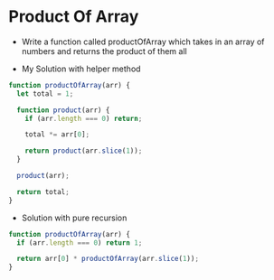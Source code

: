 # Product Of Array

- Write a function called productOfArray which takes in an array of numbers and returns the product of them all

- My Solution with helper method

```javascript
function productOfArray(arr) {
  let total = 1;

  function product(arr) {
    if (arr.length === 0) return;

    total *= arr[0];

    return product(arr.slice(1));
  }

  product(arr);

  return total;
}
```

- Solution with pure recursion

```javascript
function productOfArray(arr) {
  if (arr.length === 0) return 1;

  return arr[0] * productOfArray(arr.slice(1));
}
```